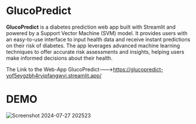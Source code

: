 # GlucoPredict
**GlucoPredict** is a diabetes prediction web app built with Streamlit and powered by a Support Vector Machine (SVM) model. It provides users with an easy-to-use interface to input health data and receive instant predictions on their risk of diabetes. The app leverages advanced machine learning techniques to offer accurate risk assessments and insights, helping users make informed decisions about their health.
                                      
The Link to the Web-App GlucoPredict--->https://glucopredict-yof5eygzbh4rvipfangwvj.streamlit.app/

# DEMO
![Screenshot 2024-07-27 202523](https://github.com/user-attachments/assets/5a36f96f-3f83-4104-aa7e-6eb2eac606b4)
